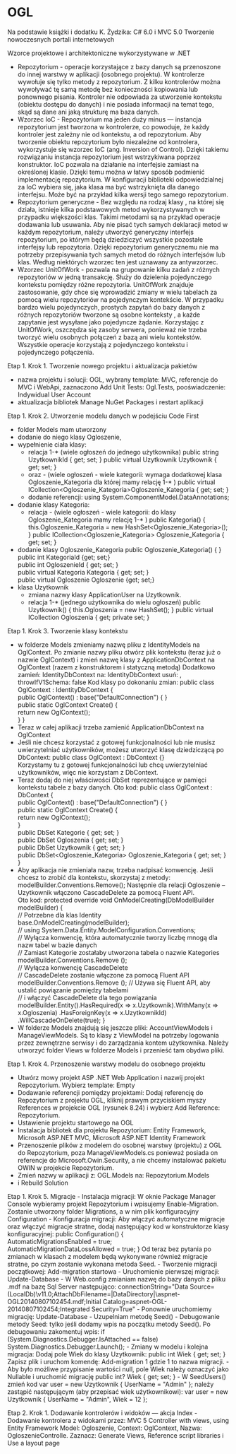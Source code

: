 # OGL
Na podstawie książki i dodatku K. Żydzika: C# 6.0 i MVC 5.0 Tworzenie nowoczesnych portali internetowych

Wzorce projektowe i architektoniczne wykorzystywane w .NET 
- Repozytorium - operacje korzystające z bazy danych są przenoszone do innej warstwy w aplikacji (osobnego projektu). W kontrolerze wywołuje się tylko metody z repozytorium. Z kilku kontrolerów można wywoływać tę samą metodę bez konieczności kopiowania lub ponownego pisania. Kontroler nie odpowiada za utworzenie kontekstu (obiektu dostępu do danych) i nie posiada informacji na temat tego, skąd są dane ani jaką strukturę ma baza danych. 
- Wzorzec IoC - Repozytorium ma jeden duży minus — instancja repozytorium jest tworzona w kontrolerze, co powoduje, że każdy kontroler jest zależny nie od kontekstu, a od repozytorium. Aby tworzenie obiektu repozytorium było niezależne od kontrolera, wykorzystuje się wzorzec IoC (ang. Inversion of Control). Dzięki takiemu rozwiązaniu instancja repozytorium jest wstrzykiwana poprzez konstruktor. IoC pozwala na działanie na interfejsie zamiast na określonej klasie. Dzięki temu można w łatwy sposób podmienić implementację repozytorium. W konfiguracji biblioteki odpowiedzialnej za IoC wybiera się, jaka klasa ma być wstrzyknięta dla danego interfejsu. Może być na przykład kilka wersji tego samego repozytorium. 
- Repozytorium generyczne - Bez względu na rodzaj klasy , na której się działa, istnieje kilka podstawowych metod wykorzystywanych w przypadku większości klas. Takimi metodami są na przykład operacje dodawania lub usuwania. Aby nie pisać tych samych deklaracji metod w każdym repozytorium, należy utworzyć generyczny interfejs repozytorium, po którym będą dziedziczyć wszystkie pozostałe interfejsy lub repozytoria. Dzięki repozytorium generycznemu nie ma potrzeby przepisywania tych samych metod do różnych interfejsów lub klas. Według niektórych wzorzec ten jest uznawany za antywzorzec. 
- Wzorzec UnitOfWork - pozwala na grupowanie kilku zadań z różnych repozytoriów w jedną transakcję. Służy do dzielenia pojedynczego kontekstu pomiędzy różne repozytoria. UnitOfWork znajduje zastosowanie, gdy chce się wprowadzić zmiany w wielu tabelach za pomocą wielu repozytoriów na pojedynczym kontekście. W przypadku bardzo wielu pojedynczych, prostych zapytań do bazy danych z różnych repozytoriów tworzone są osobne konteksty , a każde zapytanie jest wysyłane jako pojedyncze żądanie. Korzystając z UnitOfWork, oszczędza się zasoby serwera, ponieważ nie trzeba tworzyć wielu osobnych połączeń z bazą ani wielu kontekstów. Wszystkie operacje korzystają z pojedynczego kontekstu i pojedynczego połączenia.

Etap 1. Krok 1. Tworzenie nowego projektu i aktualizacja pakietów 
- nazwa projektu i solucji: OGL, wybrany template: MVC, referencje do MVC i WebApi, zaznaczono Add Unit Tests: Ogl.Tests, pooświadczenie: Indywidual User Account
- aktualizacja bibliotek Manage NuGet Packages i restart aplikacji

Etap 1. Krok 2. Utworzenie modelu danych w podejściu Code First
- folder Models mam utworzony 
- dodanie do niego klasy Ogloszenie, 
- wypełnienie ciała klasy: 
	- relacja 1-* (wiele ogłoszeń do jednego użytkownika) 
		public string UzytkownikId { get; set; }
		public virtual Uzytkownik Uzytkownik { get; set; }
	- oraz *-* (wiele ogłoszeń - wiele kategorii: wymaga dodatkowej klasa Ogloszenie_Kategoria dla której mamy relację 1-* )
		public virtual ICollection<Ogloszenie_Kategoria>Ogloszenie_Kategoria { get; set; }	
	- dodanie referencji: using System.ComponentModel.DataAnnotations;
- dodanie klasy Kategoria:
	- relacja *-* (wiele ogłoszeń - wiele kategorii: do klasy Ogloszenie_Kategoria mamy relację 1-* )
		public Kategoria()    {   this.Ogloszenie_Kategoria = new HashSet<Ogloszenie_Kategoria>();    }
		public ICollection<Ogloszenie_Kategoria> Ogloszenie_Kategoria { get; set; }
- dodanie klasy Ogloszenie_Kategoria
		public Ogloszenie_Kategoria()    {    }    
		public int KategoriaId {get; set;}    
		public int OgloszenieId { get; set; }    
		public virtual Kategoria Kategoria { get; set; }    
		public virtual Ogloszenie Ogloszenie {get; set;} 
- klasa Uzytkownik
	- zmiana nazwy klasy ApplicationUser na Uzytkownik.
	- relacja 1-* (jednego użytkownika do wielu ogłoszeń) 
		public Uzytkownik()    {        this.Ogloszenia = new HashSet<Ogloszenie>();    } 
		public virtual ICollection<Ogloszenie> Ogloszenia { get; private set; } 

Etap 1. Krok 3. Tworzenie klasy kontekstu 
- w folderze Models	 zmieniamy nazwę pliku z IdentityModels na OglContext. Po zmianie nazwy pliku otwórz plik kontekstu (teraz już o nazwie OglContext) i zmień nazwę klasy z ApplicationDbContext na OglContext (razem z konstruktorem i statyczną metodą) 
	Dodatkowo zamień: IdentityDbContext<Uzytkownik> na: IdentityDbContext  usuń: , throwIfV1Schema: false 
	Kod klasy po dokonaniu zmian: 
		public class OglContext : IdentityDbContext {    
			public OglContext()  : base("DefaultConnection")    {    }    
			public static OglContext Create()    {        
				return new OglContext();    
			} 
		}
-  Teraz w całej aplikacji trzeba zamienić ApplicationDbContext na OglContext
- Jeśli nie chcesz korzystać z gotowej funkcjonalności lub nie musisz uwierzytelniać użytkowników, możesz utworzyć 	klasę dziedziczącą po DbContext: 	public class OglContext : DbContext {}  
	Korzystamy tu z gotowej funkcjonalności lub chcę uwierzytelniać użytkowników, więc nie korzystam z DbContext.
- Teraz dodaj do niej właściwości DbSet reprezentujące w pamięci kontekstu tabele z bazy danych. Oto kod:
	public class OglContext : DbContext {    
		public OglContext()        : base("DefaultConnection")    {    }    
		public static OglContext Create()    {        
			return new OglContext();    
		}    
		public DbSet<Kategoria> Kategorie { get; set; }    
		public DbSet<Ogloszenie> Ogloszenia { get; set; }    
		public DbSet<Uzytkownik> Uzytkownik { get; set; }    
		public DbSet<Ogloszenie_Kategoria> Ogloszenie_Kategoria { get; set; } 
	} 
-  Aby aplikacja nie zmieniała nazw, trzeba nadpisać konwencję. Jeśli chcesz to zrobić dla kontekstu, skorzystaj z metody: modelBuilder.Conventions.Remove<PluralizingTableNameConvention>(); 
Następnie dla relacji Ogloszenie – Uzytkownik włączono CascadeDelete za pomocą Fluent API. 	
	Oto kod:
		protected override void OnModelCreating(DbModelBuilder modelBuilder) {    
			// Potrzebne dla klas Identity    
			base.OnModelCreating(modelBuilder);    
			// using System.Data.Entity.ModelConfiguration.Conventions;    
			// Wyłącza konwencję, która automatycznie tworzy liczbę mnogą dla nazw tabel w bazie danych    
			// Zamiast Kategorie zostałaby utworzona tabela o nazwie Kategories    
			modelBuilder.Conventions.Remove <PluralizingTableNameConvention>();    
			// Wyłącza konwencję CascadeDelete    
			// CascadeDelete zostanie włączone za pomocą Fluent API    
			modelBuilder.Conventions.Remove <OneToManyCascadeDeleteConvention>();
			// Używa się Fluent API, aby ustalić powiązanie pomiędzy tabelami  
			// i włączyć CascadeDelete dla tego powiązania    
			modelBuilder.Entity<Ogloszenie>().HasRequired(x => x.Uzytkownik).WithMany(x => x.Ogloszenia) .HasForeignKey(x => x.UzytkownikId) .WillCascadeOnDelete(true); 
		} 
-  W folderze Models znajdują się jeszcze pliki: AccountViewModels i ManageViewModels. Są to klasy z ViewModel na potrzeby logowania przez zewnętrzne serwisy i do zarządzania kontem użytkownika. Należy utworzyć folder Views w folderze Models i przenieść tam obydwa pliki. 

Etap 1. Krok 4. Przenoszenie warstwy modelu do osobnego projektu 		
- Utwórz mowy projekt ASP .NET Web Application i nazwij projekt Repozytorium. Wybierz template: Empty
- Dodawanie referencji pomiędzy projektami:  Dodaj referencję do Repozytorium z projektu OGL, kliknij prawym przyciskiem myszy References w projekcie OGL (rysunek 8.24) i wybierz Add Reference: Repozytorium. 
- Ustawienie projektu startowego na OGL
- Instalacja bibliotek dla projektu Repozytorium: Entity Framework, Microsoft ASP.NET MVC, Microsoft ASP.NET Identity Framework 
- Przenoszenie plików z modelem do osobnej warstwy (projektu) z OGL do Repozytorium, poza ManageViewModels.cs ponieważ posiada on referencje do Microsoft.Owin.Security, a nie chcemy instalować pakietu OWIN w projekcie Repozytorium. 
- Zmień nazwy w aplikacji z: OGL.Models na: Repozytorium.Models
- i Rebuild Solution
	
Etap 1. Krok 5. Migracje
	- Instalacja migracji: W oknie Package Manager Console wybieramy projekt Repozytorium i wpisujemy Enable-Migration. Zostanie utworzony folder Migrations, a w nim plik konfiguracyjny Configuration
	- Konfiguracja migracji: Aby włączyć automatyczne migracje oraz włączyć migracje stratne, dodaj następujący kod w konstruktorze klasy konfiguracyjnej: 
		public Configuration() {    
			AutomaticMigrationsEnabled = true;    
			AutomaticMigrationDataLossAllowed = true; 
		} 
	Od teraz bez pytania po zmianach w klasach z modelem będą wykonywane również migracje stratne, po czym zostanie wykonana metoda Seed. 
	- Tworzenie migracji początkowej: 
		Add-migration startowa 
	- Uruchomienie pierwszej migracji:
		Update-Database
	- W Web.config zmianiam nazwę do bazy danych z pliku .mdf na bazę Sql Server następująco: 
		connectionString="Data Source= (LocalDb)\v11.0;AttachDbFilename=|DataDirectory|\aspnet-OGL20140807102454.mdf;Initial Catalog=aspnet-OGL-20140807102454;Integrated Security=True" 
	- Ponownie uruchomiemy migrację:
		Update-Database
	- Uzupelniam metodę Seed()
	- Debugowanie metody Seed: tylko jeśli dodamy wpis na początku metody Seed(). Po debugowaniu zakomentuj wpis:
		if (System.Diagnostics.Debugger.IsAttached == false)    
			System.Diagnostics.Debugger.Launch(); 
	- Zmiany w modelu i kolejna migracja: 
		Dodaj pole Wiek do klasy Uzytkownik: 
			public int Wiek { get; set; } 
		Zapisz plik i uruchom komendę: 
			Add-migration 1 
		gdzie 1 to nazwa migracji. 
	- Aby było możliwe przypisanie wartości null, pole Wiek należy oznaczyć jako Nullable i uruchomić migrację
		public int? Wiek { get; set; } 
	- W SeedUsers() zmień kod 
			var user = new Uzytkownik { UserName = "Admin" }; 
		należy zastąpić następującym (aby przepisać wiek użytkownikowi): 
			var user = new Uzytkownik { UserName = "Admin", Wiek = 12 }; 
	

Etap 2. Krok 1. Dodawanie kontrolerów i widoków — akcja Index
	- Dodawanie kontrolera z widokami przez: MVC 5 Controller with views, using Entity Framework
		Model: Ogloszenie, Context: OglContext, Nazwa: OgloszenieControlle.
		Zaznacz: Generate Views, Reference script libraries i Use a layout page
	